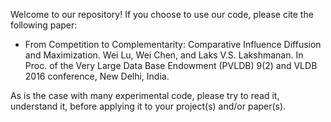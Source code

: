 Welcome to our repository!  If you choose to use our code, please cite the following paper:
* From Competition to Complementarity: Comparative Influence Diffusion and Maximization. Wei Lu, Wei Chen, and Laks V.S. Lakshmanan. In Proc. of the Very Large Data Base Endowment (PVLDB) 9(2) and VLDB 2016 conference, New Delhi, India.

As is the case with many experimental code, please try to read it, understand it, before applying it to your project(s) and/or paper(s).
